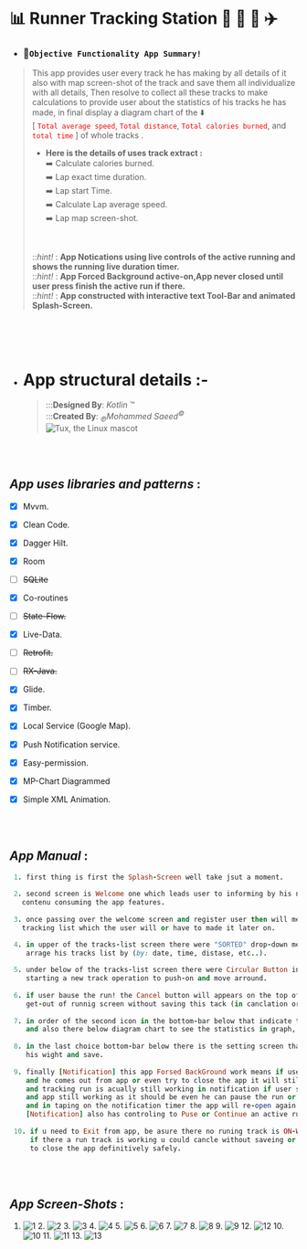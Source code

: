 # :bar_chart: Runner Tracking Station  :runner: :bicyclist: :car:  :airplane: 

 - ###  :memo:`Objective Functionality App Summary!`
> This app provides user every track he has making by all details of it  also with map screen-shot of the track and save them all individualize with all details, Then resolve to collect all these tracks to make calculations to provide user about the statistics of his  tracks he has made, in final display a diagram chart of the :arrow_down:  <br/>
>   [ <span style="color:red">`Total average speed`</span>,
 <span style="color:red">`Total distance`</span>,
 <span style="color:red">`Total calories burned`</span>,
 and <span style="color:red">`total time`</span> ]
 of whole tracks .  <br/>
>
> - **Here is the  details of uses track extract  :**  <br/>
> :arrow_right: Calculate calories burned.  <br/>
> :arrow_right: Lap exact time duration.   <br/>
> :arrow_right: Lap start Time.  <br/>
> :arrow_right: Calculate Lap average speed.  <br/>
> :arrow_right: Lap map screen-shot.  <br/>
> <br/> 
>
> ::*hint!* : **App Notications using live controls of the active running and shows the running live duration timer.**  <br/> 
> ::*hint!* : **App Forced Background active-on,App never closed until user press finish the active run if there.** <br/> 
> ::*hint!* : **App constructed with interactive text Tool-Bar and animated Splash-Screen.**



<br/> 
<br/>
<br/>
 

- # App structural details  :-
   >   :::**Designed By**: *Kotlin* ™  <br/>
   >   :::**Created By**: *<sub>℗</sub>Mohammed Saeed<sup>©</sup>*
   >    <br/>
![Tux, the Linux mascot](https://upload.wikimedia.org/wikipedia/commons/d/d4/Kotlin_logo.svg )


 <br/>
 <br/>



 ##   *App uses libraries and patterns* :

- [x] Mvvm.
- [x] Clean Code.
- [x] Dagger Hilt.
- [x] Room
- [ ] ~~SQLite~~
- [x] Co-routines
- [ ] ~~State-Flow.~~
- [x] Live-Data.
- [ ] ~~Retrofit.~~
- [ ] ~~RX-Java.~~
- [x] Glide.
- [x] Timber.
- [x] Local Service (Google Map).
- [x] Push Notification service.
- [x] Easy-permission. 
- [x] MP-Chart Diagrammed
- [x] Simple XML Animation.


 <br/>
 <br/>


## *App Manual* :

```ruby
 1. first thing is first the Splash-Screen well take jsut a moment.
 
 2. second screen is Welcome one which leads user to informing by his name and weight to being saved to
   contenu consuming the app features.
 
 3. once passing over the welcome screen and register user then will meet the Tracks-list screen were has the
   tracking list which the user will or have to made it later on.

 4. in upper of the tracks-list screen there were "SORTED" drop-down menu to select which sorted list he want to be sorted with and
    arrage his tracks list by (by: date, time, distase, etc..).
 
 5. under below of the tracks-list screen there were Circular Button indicate to run one, this will lead user approach to begin
    starting a new track operation to push-on and move arround.
 
 6. if user bause the run! the Cancel button will appears on the top of the screen where he can cancle the current run and
    get-out of runnig screen without saving this tack (in canclation order, cancled track will not be saved and there no going back).
 
 7. in order of the second icon in the bottom-bar below that indicate to Chart one there will see the totals Statistics of his all tracks and runns 
    and also there below diagram chart to see the statistics in graph, its also show the sammary of the tracks if he just tap or press in every column in chart of the graph.
 
 8. in the last choice bottom-bar below there is the setting screen that gives user ability to modify his info like name and update
    his wight and save. 
 
 9. finally [Notification] this app Forsed BackGround work means if user begine a new track operation
    and he comes out from app or even try to close the app it will still working in back-ground in notification bar
    and tracking run is acually still working in notification if user swip dowen the notification he will see the timer counting runs away
    and app still working as it should be even he can pause the run or resume it
    and in taping on the notification timer the app will re-open again as well as working stable.
    [Notification] also has controling to Puse or Continue an active running from it
 
 10. if u need to Exit from app, be asure there no runing track is ON-WORK in running screen 
     if there a run track is working u could cancle without saveing or finish the track to be saved then u can aproach
     to close the app definitively safely.
```



 <br/>
 <br/>



## *App Screen-Shots* :

 1. ![1](/screen-shots/1.jpg) 2. ![2](/screen-shots/2.jpg) 3. ![3](/screen-shots/3.jpg) 4. ![4](/screen-shots/4.jpg) 5. ![5](/screen-shots/5.jpg) 6. ![6](/screen-shots/6.jpg) 7. ![7](/screen-shots/7.jpg) 8. ![8](/screen-shots/8.jpg) 9. ![9](/screen-shots/9.jpg) 12. ![12](/screen-shots/12.jpg) 10. ![10](/screen-shots/10.jpg) 11. ![11](/screen-shots/11.jpg)  13. ![13](/screen-shots/lunchicon.png)

 <br/>
 <br/>
